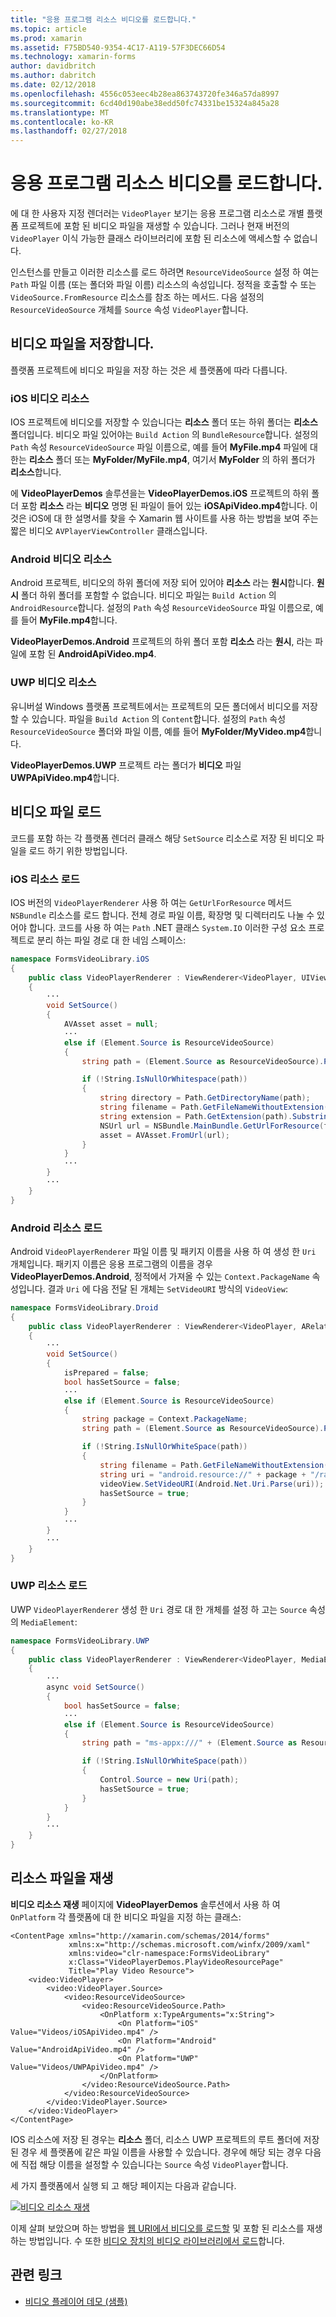 ```yaml
---
title: "응용 프로그램 리소스 비디오를 로드합니다."
ms.topic: article
ms.prod: xamarin
ms.assetid: F75BD540-9354-4C17-A119-57F3DEC66D54
ms.technology: xamarin-forms
author: davidbritch
ms.author: dabritch
ms.date: 02/12/2018
ms.openlocfilehash: 4556c053eec4b28ea863743720fe346a57da8997
ms.sourcegitcommit: 6cd40d190abe38edd50fc74331be15324a845a28
ms.translationtype: MT
ms.contentlocale: ko-KR
ms.lasthandoff: 02/27/2018
---
```

# <a name="loading-application-resource-videos"></a>응용 프로그램 리소스 비디오를 로드합니다.

에 대 한 사용자 지정 렌더러는 `VideoPlayer` 보기는 응용 프로그램 리소스로 개별 플랫폼 프로젝트에 포함 된 비디오 파일을 재생할 수 있습니다. 그러나 현재 버전의 `VideoPlayer` 이식 가능한 클래스 라이브러리에 포함 된 리소스에 액세스할 수 없습니다.

인스턴스를 만들고 이러한 리소스를 로드 하려면 `ResourceVideoSource` 설정 하 여는 `Path` 파일 이름 (또는 폴더와 파일 이름) 리소스의 속성입니다. 정적을 호출할 수 또는 `VideoSource.FromResource` 리소스를 참조 하는 메서드. 다음 설정의 `ResourceVideoSource` 개체를 `Source` 속성 `VideoPlayer`합니다. 

## <a name="storing-the-video-files"></a>비디오 파일을 저장합니다.

플랫폼 프로젝트에 비디오 파일을 저장 하는 것은 세 플랫폼에 따라 다릅니다.

### <a name="ios-video-resources"></a>iOS 비디오 리소스

IOS 프로젝트에 비디오를 저장할 수 있습니다는 **리소스** 폴더 또는 하위 폴더는 **리소스** 폴더입니다. 비디오 파일 있어야는 `Build Action` 의 `BundleResource`합니다. 설정의 `Path` 속성 `ResourceVideoSource` 파일 이름으로, 예를 들어 **MyFile.mp4** 파일에 대 한는 **리소스** 폴더 또는 **MyFolder/MyFile.mp4**, 여기서 **MyFolder** 의 하위 폴더가 **리소스**합니다.

에 **VideoPlayerDemos** 솔루션을는 **VideoPlayerDemos.iOS** 프로젝트의 하위 폴더 포함 **리소스** 라는 **비디오** 명명 된 파일이 들어 있는 **iOSApiVideo.mp4**합니다. 이것은 iOS에 대 한 설명서를 찾을 수 Xamarin 웹 사이트를 사용 하는 방법을 보여 주는 짧은 비디오 `AVPlayerViewController` 클래스입니다.

### <a name="android-video-resources"></a>Android 비디오 리소스

Android 프로젝트, 비디오의 하위 폴더에 저장 되어 있어야 **리소스** 라는 **원시**합니다. **원시** 폴더 하위 폴더를 포함할 수 없습니다. 비디오 파일는 `Build Action` 의 `AndroidResource`합니다. 설정의 `Path` 속성 `ResourceVideoSource` 파일 이름으로, 예를 들어 **MyFile.mp4**합니다. 

**VideoPlayerDemos.Android** 프로젝트의 하위 폴더 포함 **리소스** 라는 **원시**, 라는 파일에 포함 된 **AndroidApiVideo.mp4**. 

### <a name="uwp-video-resources"></a>UWP 비디오 리소스

유니버설 Windows 플랫폼 프로젝트에서는 프로젝트의 모든 폴더에서 비디오를 저장할 수 있습니다. 파일을 `Build Action` 의 `Content`합니다. 설정의 `Path` 속성 `ResourceVideoSource` 폴더와 파일 이름, 예를 들어 **MyFolder/MyVideo.mp4**합니다. 

**VideoPlayerDemos.UWP** 프로젝트 라는 폴더가 **비디오** 파일 **UWPApiVideo.mp4**합니다.

## <a name="loading-the-video-files"></a>비디오 파일 로드

코드를 포함 하는 각 플랫폼 렌더러 클래스 해당 `SetSource` 리소스로 저장 된 비디오 파일을 로드 하기 위한 방법입니다.

### <a name="ios-resource-loading"></a>iOS 리소스 로드

IOS 버전의 `VideoPlayerRenderer` 사용 하 여는 `GetUrlForResource` 메서드 `NSBundle` 리소스를 로드 합니다. 전체 경로 파일 이름, 확장명 및 디렉터리도 나눌 수 있어야 합니다. 코드를 사용 하 여는 `Path` .NET 클래스 `System.IO` 이러한 구성 요소 프로젝트로 분리 하는 파일 경로 대 한 네임 스페이스:

```csharp
namespace FormsVideoLibrary.iOS
{
    public class VideoPlayerRenderer : ViewRenderer<VideoPlayer, UIView>
    {
        ···
        void SetSource()
        {
            AVAsset asset = null;
            ···
            else if (Element.Source is ResourceVideoSource)
            {
                string path = (Element.Source as ResourceVideoSource).Path;

                if (!String.IsNullOrWhitespace(path))
                {
                    string directory = Path.GetDirectoryName(path);
                    string filename = Path.GetFileNameWithoutExtension(path);
                    string extension = Path.GetExtension(path).Substring(1);
                    NSUrl url = NSBundle.MainBundle.GetUrlForResource(filename, extension, directory);
                    asset = AVAsset.FromUrl(url);
                }
            }
            ···
        }
        ···
    }
}
```

### <a name="android-resource-loading"></a>Android 리소스 로드

Android `VideoPlayerRenderer` 파일 이름 및 패키지 이름을 사용 하 여 생성 한 `Uri` 개체입니다. 패키지 이름은 응용 프로그램의 이름을 경우 **VideoPlayerDemos.Android**, 정적에서 가져올 수 있는 `Context.PackageName` 속성입니다. 결과 `Uri` 에 다음 전달 된 개체는 `SetVideoURI` 방식의 `VideoView`:

```csharp
namespace FormsVideoLibrary.Droid
{
    public class VideoPlayerRenderer : ViewRenderer<VideoPlayer, ARelativeLayout>
    {
        ···    
        void SetSource()
        {
            isPrepared = false;
            bool hasSetSource = false;
            ···
            else if (Element.Source is ResourceVideoSource)
            {
                string package = Context.PackageName;
                string path = (Element.Source as ResourceVideoSource).Path;

                if (!String.IsNullOrWhiteSpace(path))
                {
                    string filename = Path.GetFileNameWithoutExtension(path).ToLowerInvariant();
                    string uri = "android.resource://" + package + "/raw/" + filename;
                    videoView.SetVideoURI(Android.Net.Uri.Parse(uri));
                    hasSetSource = true;
                }
            }
            ···
        }
        ···
    }
}
```

### <a name="uwp-resource-loading"></a>UWP 리소스 로드

UWP `VideoPlayerRenderer` 생성 한 `Uri` 경로 대 한 개체를 설정 하 고는 `Source` 속성의 `MediaElement`:

```csharp
namespace FormsVideoLibrary.UWP
{
    public class VideoPlayerRenderer : ViewRenderer<VideoPlayer, MediaElement>
    {
        ···
        async void SetSource()
        {
            bool hasSetSource = false;
            ···
            else if (Element.Source is ResourceVideoSource)
            {
                string path = "ms-appx:///" + (Element.Source as ResourceVideoSource).Path;

                if (!String.IsNullOrWhiteSpace(path))
                {
                    Control.Source = new Uri(path);
                    hasSetSource = true;
                }
            }
        }
        ···
    }
}
```

## <a name="playing-the-resource-file"></a>리소스 파일을 재생

**비디오 리소스 재생** 페이지에 **VideoPlayerDemos** 솔루션에서 사용 하 여 `OnPlatform` 각 플랫폼에 대 한 비디오 파일을 지정 하는 클래스:

```xaml
<ContentPage xmlns="http://xamarin.com/schemas/2014/forms"
             xmlns:x="http://schemas.microsoft.com/winfx/2009/xaml"
             xmlns:video="clr-namespace:FormsVideoLibrary"
             x:Class="VideoPlayerDemos.PlayVideoResourcePage"
             Title="Play Video Resource">
    <video:VideoPlayer>
        <video:VideoPlayer.Source>
            <video:ResourceVideoSource>
                <video:ResourceVideoSource.Path>
                    <OnPlatform x:TypeArguments="x:String">
                        <On Platform="iOS" Value="Videos/iOSApiVideo.mp4" />
                        <On Platform="Android" Value="AndroidApiVideo.mp4" />
                        <On Platform="UWP" Value="Videos/UWPApiVideo.mp4" />
                    </OnPlatform>
                </video:ResourceVideoSource.Path>
            </video:ResourceVideoSource>
        </video:VideoPlayer.Source>
    </video:VideoPlayer>
</ContentPage>
```

IOS 리소스에 저장 된 경우는 **리소스** 폴더, 리소스 UWP 프로젝트의 루트 폴더에 저장 된 경우 세 플랫폼에 같은 파일 이름을 사용할 수 있습니다. 경우에 해당 되는 경우 다음에 직접 해당 이름을 설정할 수 있습니다는 `Source` 속성 `VideoPlayer`합니다. 

세 가지 플랫폼에서 실행 되 고 해당 페이지는 다음과 같습니다.

[![비디오 리소스 재생](loading-resources-images/playvideoresource-small.png "비디오 리소스 재생")](loading-resources-images/playvideoresource-large.png "리소스 비디오 재생")

이제 살펴 보았으며 하는 방법을 [웹 URI에서 비디오를 로드할](web-videos.md) 및 포함 된 리소스를 재생 하는 방법입니다. 수 또한 [비디오 장치의 비디오 라이브러리에서 로드](accessing-library.md)합니다.


## <a name="related-links"></a>관련 링크

- [비디오 플레이어 데모 (샘플)](https://developer.xamarin.com/samples/xamarin-forms/customrenderers/VideoPlayerDemos/)
